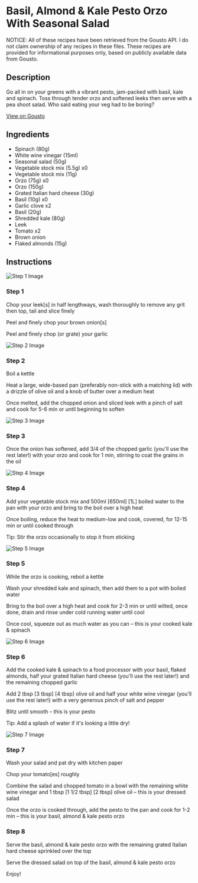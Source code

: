 # Basil, Almond & Kale Pesto Orzo With Seasonal Salad

NOTICE: All of these recipes have been retrieved from the Gousto API. I do not claim ownership of any recipes in these files. These recipes are provided for informational purposes only, based on publicly available data from Gousto.

## Description

Go all in on your greens with a vibrant pesto, jam-packed with basil, kale and spinach. Toss through tender orzo and softened leeks then serve with a pea shoot salad. Who said eating your veg had to be boring?

[View on Gousto](https://www.gousto.co.uk/recipes/cookbook/basil-almond-kale-pesto-orzo-with-pea-shoot-salad)

## Ingredients

- Spinach (80g)
- White wine vinegar (15ml)
- Seasonal salad (50g)
- Vegetable stock mix (5.5g) x0
- Vegetable stock mix (11g)
- Orzo (75g) x0
- Orzo (150g)
- Grated Italian hard cheese (30g)
- Basil (10g) x0
- Garlic clove x2
- Basil (20g)
- Shredded kale (80g)
- Leek
- Tomato x2
- Brown onion
- Flaked almonds (15g)

## Instructions

![Step 1 Image](https://production-media.gousto.co.uk/cms/recipe-step-image/step-1-1684421067401-x200.jpg)

### Step 1

Chop your leek[s] in half lengthways, wash thoroughly to remove any grit then top, tail and slice finely

Peel and finely chop your brown onion[s]

Peel and finely chop (or grate) your garlic

![Step 2 Image](https://production-media.gousto.co.uk/cms/recipe-step-image/step-2-1684421071275-x200.jpg)

### Step 2

Boil a kettle

Heat a large, wide-based pan (preferably non-stick with a matching lid) with a drizzle of olive oil and a knob of butter over a medium heat

Once melted, add the chopped onion and sliced leek with a pinch of salt and cook for 5-6 min or until beginning to soften

![Step 3 Image](https://production-media.gousto.co.uk/cms/recipe-step-image/step-3-1684421075191-x200.jpg)

### Step 3

Once the onion has softened, add 3/4 of the chopped garlic (you'll use the rest later!) with your orzo and cook for 1 min, stirring to coat the grains in the oil

![Step 4 Image](https://production-media.gousto.co.uk/cms/recipe-step-image/step-4-1684421079175-x200.jpg)

### Step 4

Add your vegetable stock mix and 500ml <span class="text-purple">[650ml] </span><span class="text-danger">[1L]</span> boiled water to the pan with your orzo and bring to the boil over a high heat

Once boiling, reduce the heat to medium-low and cook, covered, for 12-15 min or until cooked through

Tip: Stir the orzo occasionally to stop it from sticking

![Step 5 Image](https://production-media.gousto.co.uk/cms/recipe-step-image/step-5-1684421083076-x200.jpg)

### Step 5

While the orzo is cooking, reboil a kettle

Wash your shredded kale and spinach, then add them to a pot with boiled water

Bring to the boil over a high heat and cook for 2-3 min or until wilted, once done, drain and rinse under cold running water until cool

Once cool, squeeze out as much water as you can – this is your cooked kale & spinach

![Step 6 Image](https://production-media.gousto.co.uk/cms/recipe-step-image/step-6-1684421088789-x200.jpg)

### Step 6

Add the cooked kale & spinach to a food processor with your basil, flaked almonds, half your grated Italian hard cheese (you'll use the rest later!) and the remaining chopped garlic

Add 2 tbsp <span class="text-purple">[3 tbsp] </span><span class="text-danger">[4 tbsp]</span> olive oil and half your white wine vinegar (you'll use the rest later!) with a very generous pinch of salt and pepper

Blitz until smooth – this is your pesto

Tip: Add a splash of water if it's looking a little dry!

![Step 7 Image](https://production-media.gousto.co.uk/cms/recipe-step-image/step-7-1684421105291-x200.jpg)

### Step 7

Wash your salad and pat dry with kitchen paper

Chop your tomato[es] roughly

Combine the salad and chopped tomato in a bowl with the remaining white wine vinegar and 1 tbsp <span class="text-purple">[1 1/2 tbsp]</span> <span class="text-danger">[2 tbsp]</span> olive oil – this is your dressed salad

Once the orzo is cooked through, add the pesto to the pan and cook for 1-2 min – this is your basil, almond & kale pesto orzo

### Step 8

Serve the basil, almond & kale pesto orzo with the remaining grated Italian hard cheese sprinkled over the top

Serve the dressed salad on top of the basil, almond & kale pesto orzo

Enjoy!

